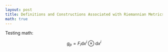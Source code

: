 ```yaml
---
layout: post
title: Definitions and Constructions Associated with Riemannian Metrics
math: true
---
```


Testing math:

$$g_p = F_i \mathrm{d}x^i \otimes \mathrm{d}x^i$$
